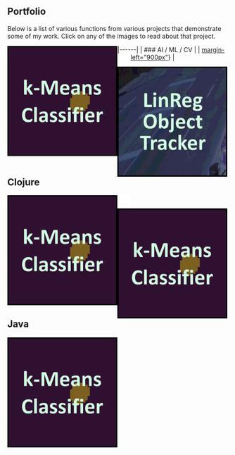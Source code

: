 ## Portfolio

Below is a list of various functions from various projects that demonstrate some of my work. Click on any of the images to read about that project.

|------|
| ### AI / ML / CV |
| [<img align="left" width="250px" height="250px" src="images/menu_icon_k_means.gif?raw=true"/> margin-left="900px"](k_means_classifier.md)<img align="left" src="images/spacer.png?raw=true"/>[<img align="left" width="250px" height="250px" src="images/menu_linreg_tracker.gif?raw=true"/>](linreg_object_tracker.md)} |

## Clojure

[<img align="left" width="250px" height="250px" src="images/menu_icon_k_means.gif?raw=true"/>](https://github.com/csulpizi/cawfn)
<img align="left" src="images/spacer.png?raw=true"/>
[<img align="left" width="250px" height="250px" src="images/menu_icon_k_means.gif?raw=true"/>](https://github.com/csulpizi/with-redefs-x)

## Java

[<img align="left" width="250px" height="250px" src="images/menu_icon_k_means.gif?raw=true"/>](https://github.com/csulpizi/publications)
